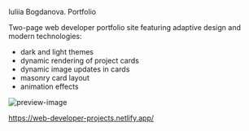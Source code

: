 Iuliia Bogdanova. Portfolio  

Two-page web developer portfolio site featuring adaptive design and modern technologies:  
- dark and light themes
- dynamic rendering of project cards
- dynamic image updates in cards
- masonry card layout
- animation effects
  
![preview-image](https://github.com/user-attachments/assets/efc986b2-1509-4bc3-959e-bc07cafe36ed)  

https://web-developer-projects.netlify.app/
